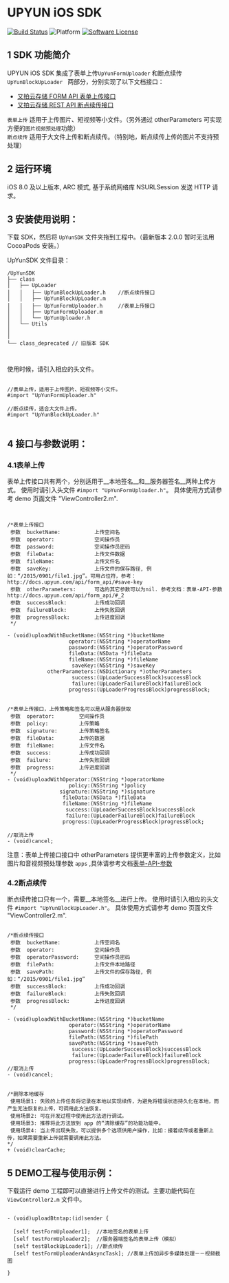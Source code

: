 # UPYUN iOS SDK
[![Build Status](https://travis-ci.org/upyun/ios-sdk.svg?branch=master)](https://travis-ci.org/upyun/ios-sdk)
![Platform](http://img.shields.io/cocoapods/p/UPYUN.svg)
[![Software License](https://img.shields.io/badge/license-MIT-brightgreen.svg)](License.md)



## 1 SDK 功能简介

UPYUN iOS SDK 集成了表单上传``` UpYunFormUploader ```  和断点续传  ``` UpYunBlockUpLoader```   两部分，分别实现了以下文档接口：    
- [又拍云存储 FORM API 表单上传接口](http://docs.upyun.com/api/form_api/)        
- [又拍云存储 REST API 断点续传接口](http://docs.upyun.com/api/rest_api/#_3)



```表单上传```  适用于上传图片、短视频等小文件。（另外通过 otherParameters 可实现方便的```图片视频预处理```功能）			
```断点续传```  适用于大文件上传和断点续传。（特别地，断点续传上传的图片不支持预处理）


## 2 运行环境
iOS 8.0 及以上版本, ARC 模式, 基于系统网络库 NSURLSession 发送 HTTP 请求。
 
## 3 安装使用说明：
 下载 SDK，然后将 `UpYunSDK` 文件夹拖到工程中。（最新版本 2.0.0 暂时无法用 CocoaPods 安装。）
 
 

 UpYunSDK 文件目录： 

 
 ```			
/UpYunSDK 
├── class  
│   ├── UpLoader
│   │   ├── UpYunBlockUpLoader.h    //断点续传接口
│   │   ├── UpYunBlockUpLoader.m
│   │   ├── UpYunFormUploader.h     //表单上传接口
│   │   ├── UpYunFormUploader.m
│   │   └── UpYunUploader.h
│   └── Utils
│
│  
└── class_deprecated // 旧版本 SDK


 
 ```			
 
 
 使用时候，请引入相应的头文件。  	 
 
 ```  				
 
 //表单上传，适用于上传图片、短视频等小文件。   
 #import "UpYunFormUploader.h" 
 
 //断点续传，适合大文件上传。
 #import "UpYunBlockUpLoader.h"
 
 
 ```			
 


## 4 接口与参数说明： 


### 4.1表单上传

表单上传接口共有两个，分别适用于__本地签名__和__服务器签名__两种上传方式。
使用时请引入头文件 ```#import "UpYunFormUploader.h"```。 具体使用方式请参考 demo 页面文件 "ViewController2.m".



```					


/*表单上传接口
 参数  bucketName:           上传空间名
 参数  operator:             空间操作员
 参数  password:             空间操作员密码
 参数  fileData:             上传文件数据
 参数  fileName:             上传文件名
 参数  saveKey:              上传文件的保存路径, 例如：“/2015/0901/file1.jpg”。可用占位符，参考：http://docs.upyun.com/api/form_api/#save-key
 参数  otherParameters:      可选的其它参数可以为nil. 参考文档：表单-API-参数http://docs.upyun.com/api/form_api/#_2
 参数  successBlock:         上传成功回调
 参数  failureBlock:         上传失败回调
 参数  progressBlock:        上传进度回调
 */

- (void)uploadWithBucketName:(NSString *)bucketName
                    operator:(NSString *)operatorName
                    password:(NSString *)operatorPassword
                    fileData:(NSData *)fileData
                    fileName:(NSString *)fileName
                     saveKey:(NSString *)saveKey
             otherParameters:(NSDictionary *)otherParameters
                     success:(UpLoaderSuccessBlock)successBlock
                     failure:(UpLoaderFailureBlock)failureBlock
                    progress:(UpLoaderProgressBlock)progressBlock;


/*表单上传接口，上传策略和签名可以是从服务器获取
 参数  operator:        空间操作员
 参数  policy:          上传策略
 参数  signature:       上传策略签名
 参数  fileData:        上传的数据
 参数  fileName:        上传文件名
 参数  success:         上传成功回调
 参数  failure:         上传失败回调
 参数  progress:        上传进度回调
 */
- (void)uploadWithOperator:(NSString *)operatorName
                    policy:(NSString *)policy
                 signature:(NSString *)signature
                  fileData:(NSData *)fileData
                  fileName:(NSString *)fileName
                   success:(UpLoaderSuccessBlock)successBlock
                   failure:(UpLoaderFailureBlock)failureBlock
                  progress:(UpLoaderProgressBlock)progressBlock;

//取消上传
- (void)cancel;

```					

注意：表单上传接口接口中 otherParameters 提供更丰富的上传参数定义，比如图片和音视频预处理参数 ```apps``` ,具体请参考文档[表单-API-参数](http://docs.upyun.com/api/form_api/#_2)


### 4.2断点续传

断点续传接口只有一个，需要__本地签名__进行上传。
使用时请引入相应的头文件 ```#import "UpYunBlockUpLoader.h"```。 具体使用方式请参考 demo 页面文件 "ViewController2.m".


```  				

/*断点续传接口
 参数  bucketName:           上传空间名
 参数  operator:             空间操作员
 参数  operatorPassword:     空间操作员密码
 参数  filePath:             上传文件本地路径
 参数  savePath:             上传文件的保存路径, 例如：“/2015/0901/file1.jpg”
 参数  successBlock:         上传成功回调
 参数  failureBlock:         上传失败回调
 参数  progressBlock:        上传进度回调
 */

- (void)uploadWithBucketName:(NSString *)bucketName
                    operator:(NSString *)operatorName
                    password:(NSString *)operatorPassword
                    filePath:(NSString *)filePath
                    savePath:(NSString *)savePath
                     success:(UpLoaderSuccessBlock)successBlock
                     failure:(UpLoaderFailureBlock)failureBlock
                    progress:(UpLoaderProgressBlock)progressBlock;
//取消上传
- (void)cancel;


/*删除本地缓存
 使用场景1: 失败的上传任务将记录在本地以实现续传，为避免将错误状态持久化在本地，而产生无法恢复的上传，可调用此方法恢复。
 使用场景2: 可在开发过程中使用此方法进行调试。
 使用场景3: 推荐将此方法放到 app 的“清除缓存”的功能功能中。
 使用场景4: 当上传出现失败，可以提供多个选项供用户操作，比如：接着续传或者重新上传，如果需要重新上传就需要调用此方法。
*/
+ (void)clearCache;

``` 				

 
## 5 DEMO工程与使用示例： 

下载运行 demo 工程即可以直接进行上传文件的测试。主要功能代码在 ```ViewController2.m``` 文件中。

```  

- (void)uploadBtntap:(id)sender {
    
  [self testFormUploader1];  //本地签名的表单上传
  [self testFormUploader2];  //服务器端签名的表单上传（模拟）
  [self testBlockUpLoader1]; //断点续传
  [self testFormUploaderAndAsyncTask]; //表单上传加异步多媒体处理－－视频截图

}

```  





 
    
    
 
 
 



